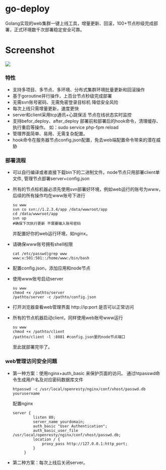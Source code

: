 # go-deploy
Golang实现的web集群一键上线工具，增量更新、回滚，100+节点秒级完成部署，正式环境数千次部署稳定安全可靠。

# Screenshot
![](https://github.com/ikool-cn/go-deploy/blob/master/Screenshot.png)

### 特性
- 支持多项目、多节点、多环境、分布式集群环境批量更新和回滚操作
- 基于goroutine并行操作，上百台节点秒级完成部署
- 无需svn账号密码、无需免密登录目标机 降低安全风险
- 每次上线只需增量更新，速度更快
- server和client采用tcp通讯+心跳保活 节点在线状态实时监控
- 支持befor_deploy、after_deploy 部署前和部署后的hook命令，清理缓存、执行重启等操作。 如：sudo service php-fpm reload
- 管理界面简单、易用、无需复杂配置。
- hook命令在服务器节点config.json配置，免去web端配置命令带来的潜在威胁

### 部署流程
 - 可以自行编译或者直接下载bin下的二进制文件。node节点只用部署client单文件, 管理节点部署server+config.json
 
 - 所有的节点标机器必须先使用svn部署好环境，例如web运行的账号为www，后续的所有操作均在www账号下进行

    ```
    su www
    svn co svn://1.2.3.4/app /data/wwwroot/app
    cd /data/wwwroot/app
    svn up
    #确保下次执行更新 不需要输入账号密码
    ```
    并配置好你的web运行环境，如nginx。

 - 请确保www账号拥有shell权限
    ```
    cat /etc/passwd|grep www 
    www:x:501:501::/home/www:/bin/bash
    ```

 - 配置config.json，添加应用和node节点

 - 使用www账号启动server
    ```
    su www
    chmod +x /pathto/server
    /pathto/server -c /pathto/config.json
    ```
 - 打开浏览器查看web管理界面 http://ip:port 是否可以正常访问

 - 所有的节点机器启动client，同样使用web账号www运行
    ```
   su www
   chmod +x /pathto/client
   /pathto/client -l :8081 #config.json里的node节点端口
    ```
    至此就部署完毕了。

### web管理访问安全问题
 - 第一种方案：使用nginx+auth_basic 来保护页面的访问。
    通过htpasswd命令生成用户名及对应密码数据库文件
    ```
    htpasswd -c /usr/local/openresty/nginx/conf/vhost/passwd.db yourusername
    ```
    配置nginx
    ```
    server {
             listen 80;
             server_name yourdomain;
             auth_basic "User Authentication";
             auth_basic_user_file /usr/local/openresty/nginx/conf/vhost/passwd.db;
             location / {
                 proxy_pass http://127.0.0.1:http_port;
             }
         }
    ```
 - 第二种方案：每次上线后关闭server。
